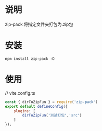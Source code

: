 # 说明
zip-pack 将指定文件夹打包为.zip包

# 安装
`npm install zip-pack -D`

# 使用
// vite.config.ts

```javascript
const { dirToZipFun } = require('zip-pack')
export default defineConfig({
    plugins: [
        dirToZipFun('测试打包','src')
    ]
});
```